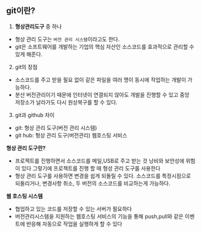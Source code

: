 ## git이란?

1. **형상관리도구** 중 하나

- 형상 관리 도구는 `버전 관리 시스템`이라고도 한다.
- git은 소프트웨어를 개발하는 기업의 핵심 자산인 소스코드를 효과적으로 관리할 수 있게 해준다.

2. git의 장점

- 소스코드를 주고 받을 필요 없이 같은 파일을 여러 명이 동시에 작업하는 개발이 가능하다.
- 분산 버전관리이기 때문에 인터넷이 연결되지 않아도 개발을 진행할 수 있고 중앙 저장소가 날라가도 다시 원상복구를 할 수 있다.

3. git과 github 차이
- git: 형상 관리 도구(버전 관리 시스템)
- git hub: 형상 관리 도구(버전관리) 웹호스팅 서비스

**형상 관리 도구란?**

- 프로젝트를 진행하면서 소스코드를 메일,USB로 주고 받는 것 낭비와 보안성에 위험이 있다 그렇기에 프로젝트를 진행 할 때 형성 관리 도구를 사용한다
- 형상 관리 도구를 사용하면 변경을 쉽게 되돌릴 수 있다. 소스코드를 특정시점으로 되돌리거나, 변경사항 취소, 두 버전의 소스코드를 비교하는게 가능하다.

**웹 호스팅 시스템**
- 협업하고 있는 코드를 저장할 수 있는 서버가 필요하다
- 버전관리시스템을 지원하는 웹호스팅 서비스의 기능을 통해 push,pull와 같은 이벤트에 반응해 자동으로 작업을 실행하게 할 수 있다